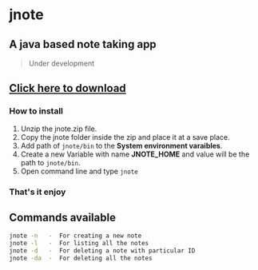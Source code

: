 # jnote

## A java based note taking app

> Under development


## [Click here to download](https://sharadcodes.github.io/jnote/jnote.zip)

### How to install

1. Unzip the jnote.zip file.
2. Copy the jnote folder inside the zip and place it at a save place.
3. Add path of `jnote/bin` to the **System environment varaibles**.
4. Create a new Variable with name **JNOTE_HOME** and value will be the path to `jnote/bin`.
4. Open command line and type `jnote`

### That's it enjoy


## Commands available

```bash
jnote -n   -  For creating a new note
jnote -l   -  For listing all the notes
jnote -d   -  For deleting a note with particular ID
jnote -da  -  For deleting all the notes
```

